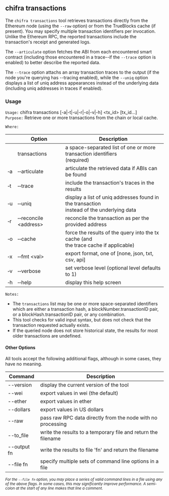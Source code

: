 ## chifra transactions

The `chifra transactions` tool retrieves transactions directly from the Ethereum node (using the `--raw` option) or from the TrueBlocks cache (if present). You may specify multiple transaction identifiers per invocation. Unlike the Ethereum RPC, the reported transactions include the transaction's receipt and generated logs.

The `--articulate` option fetches the ABI from each encountered smart contract (including those encountered in a trace--if the `--trace` option is enabled) to better describe the reported data.

The `--trace` option attachs an array transaction traces to the output (if the node you're querying has --tracing enabled), while the `--uniq` option displays a list of uniq address appearances instead of the underlying data (including uniq addresses in traces if enabled).

### Usage

`Usage:`    chifra transactions [-a|-t|-u|-r|-o|-v|-h] &lt;tx_id&gt; [tx_id...]  
`Purpose:`  Retrieve one or more transactions from the chain or local cache.

`Where:`

|          | Option                                  | Description                                                                                  |
| -------- | --------------------------------------- | -------------------------------------------------------------------------------------------- |
|          | transactions                            | a space-separated list of one or more transaction identifiers<br/>(required)                 |
| &#8208;a | &#8208;&#8208;articulate                | articulate the retrieved data if ABIs can be found                                           |
| &#8208;t | &#8208;&#8208;trace                     | include the transaction's traces in the results                                              |
| &#8208;u | &#8208;&#8208;uniq                      | display a list of uniq addresses found in the transaction<br/>instead of the underlying data |
| &#8208;r | &#8208;&#8208;reconcile &lt;address&gt; | reconcile the transaction as per the provided address                                        |
| &#8208;o | &#8208;&#8208;cache                     | force the results of the query into the tx cache (and<br/>the trace cache if applicable)     |
| &#8208;x | &#8208;&#8208;fmt &lt;val&gt;           | export format, one of [none, json, txt, csv, api]                                            |
| &#8208;v | &#8208;&#8208;verbose                   | set verbose level (optional level defaults to 1)                                             |
| &#8208;h | &#8208;&#8208;help                      | display this help screen                                                                     |

`Notes:`

- The `transactions` list may be one or more space-separated identifiers which are either a transaction hash,
  a blockNumber.transactionID pair, or a blockHash.transactionID pair, or any combination.
- This tool checks for valid input syntax, but does not check that the transaction requested actually exists.
- If the queried node does not store historical state, the results for most older transactions are undefined.

#### Other Options

All tools accept the following additional flags, although in some cases, they have no meaning.

| Command     | Description                                                   |
| ----------- | ------------------------------------------------------------- |
| --version   | display the current version of the tool                       |
| --wei       | export values in wei (the default)                            |
| --ether     | export values in ether                                        |
| --dollars   | export values in US dollars                                   |
| --raw       | pass raw RPC data directly from the node with no processing   |
| --to_file   | write the results to a temporary file and return the filename |
| --output fn | write the results to file 'fn' and return the filename        |
| --file fn   | specify multiple sets of command line options in a file       |

<small>*For the `--file fn` option, you may place a series of valid command lines in a file using any of the above flags. In some cases, this may significantly improve performance. A semi-colon at the start of any line makes that line a comment.*</small>
